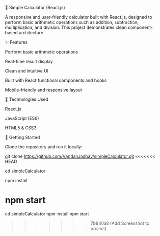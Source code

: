 🧮 Simple Calculator (React.js)

A responsive and user-friendly calculator built with React.js, designed to perform basic arithmetic operations such as addition, subtraction, multiplication, and division. This project demonstrates clean component-based architecture .

✨ Features

Perform basic arithmetic operations

Real-time result display

Clean and intuitive UI

Built with React functional components and hooks

Mobile-friendly and responsive layout

🔧 Technologies Used

React.js

JavaScript (ES6)

HTML5 & CSS3

🚀 Getting Started

Clone the repository and run it locally:

git clone https://github.com/VandanJadhav/simpleCalculator.git
<<<<<<< HEAD

cd simpleCalculator

npm install

npm start
=======
cd simpleCalculator
npm install
npm start
>>>>>>> 7b840a8 (Add Screenshot to project)
